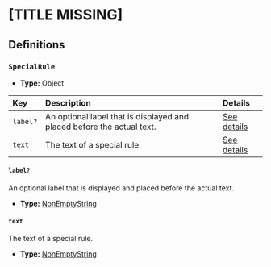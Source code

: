 # [TITLE MISSING]

## Definitions

### <a name="SpecialRule"></a> `SpecialRule`

- **Type:** Object

Key | Description | Details
:-- | :-- | :--
`label?` | An optional label that is displayed and placed before the actual text. | <a href="#SpecialRule/label">See details</a>
`text` | The text of a special rule. | <a href="#SpecialRule/text">See details</a>

#### <a name="SpecialRule/label"></a> `label?`

An optional label that is displayed and placed before the actual text.

- **Type:** <a href="../_NonEmptyString.md#NonEmptyString">NonEmptyString</a>

#### <a name="SpecialRule/text"></a> `text`

The text of a special rule.

- **Type:** <a href="../_NonEmptyString.md#NonEmptyString">NonEmptyString</a>
